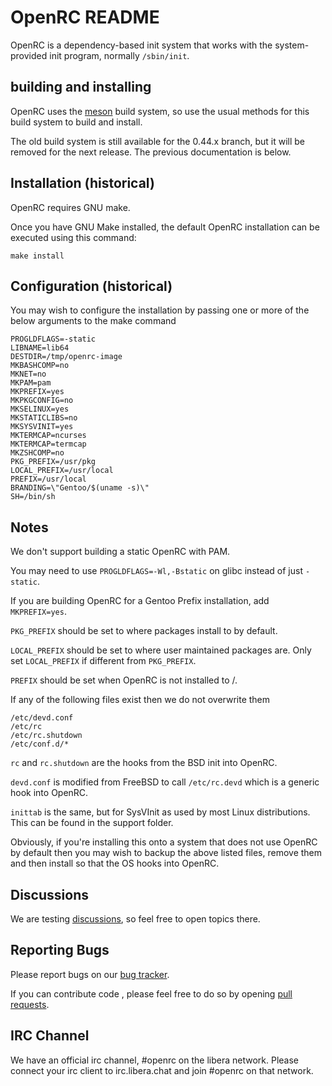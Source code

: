 OpenRC README
=============

OpenRC is a dependency-based init system that works with the
system-provided init program, normally `/sbin/init`.

## building and installing

OpenRC uses the  [meson](http://mesonbuild.com) build system, so use the
usual methods for this build system to build and install.

The old build system is still available for the 0.44.x branch, but it
will be removed for the next release. The previous documentation is
below.

## Installation (historical)

OpenRC requires GNU make.

Once you have GNU Make installed, the default OpenRC installation can be
executed using this command:

`make install`

## Configuration (historical)

You may wish to configure the installation by passing one or more of the
below arguments to the make command

```
PROGLDFLAGS=-static
LIBNAME=lib64
DESTDIR=/tmp/openrc-image
MKBASHCOMP=no
MKNET=no
MKPAM=pam
MKPREFIX=yes
MKPKGCONFIG=no
MKSELINUX=yes
MKSTATICLIBS=no
MKSYSVINIT=yes
MKTERMCAP=ncurses
MKTERMCAP=termcap
MKZSHCOMP=no
PKG_PREFIX=/usr/pkg
LOCAL_PREFIX=/usr/local
PREFIX=/usr/local
BRANDING=\"Gentoo/$(uname -s)\"
SH=/bin/sh
```

## Notes

We don't support building a static OpenRC with PAM.

You may need to use `PROGLDFLAGS=-Wl,-Bstatic` on glibc instead of just `-static`.

If you are building OpenRC for a Gentoo Prefix installation, add `MKPREFIX=yes`.

`PKG_PREFIX` should be set to where packages install to by default.

`LOCAL_PREFIX` should be set to where user maintained packages are.
Only set `LOCAL_PREFIX` if different from `PKG_PREFIX`.

`PREFIX` should be set when OpenRC is not installed to /.

If any of the following files exist then we do not overwrite them

```
/etc/devd.conf
/etc/rc
/etc/rc.shutdown
/etc/conf.d/*
```

`rc` and `rc.shutdown` are the hooks from the BSD init into OpenRC.

`devd.conf` is modified from FreeBSD to call `/etc/rc.devd` which is a
generic hook into OpenRC.

`inittab` is the same, but for SysVInit as used by most Linux distributions.
This can be found in the support folder.

Obviously, if you're installing this onto a system that does not use
OpenRC by default then you may wish to backup the above listed files,
remove them and then install so that the OS hooks into OpenRC.

## Discussions

We are testing [discussions](https://github.com/OpenRC/openrc/discussions), so
feel free to open topics there.

## Reporting Bugs

Please report bugs on our [bug tracker](http://github.com/OpenRC/openrc/issues).

If you can contribute code , please feel free to do so by opening
[pull requests](https://github.com/OpenRC/openrc/pulls).

## IRC Channel

We have an official irc channel, #openrc on the libera network.
Please connect your irc client to irc.libera.chat and join #openrc on
that network.

